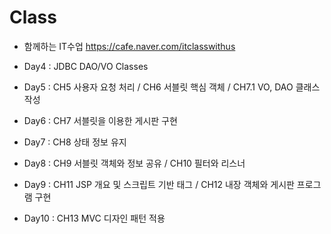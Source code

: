 # Class

- 함께하는 IT수업 https://cafe.naver.com/itclasswithus

- Day4 : JDBC DAO/VO Classes

- Day5 : CH5 사용자 요청 처리 / CH6 서블릿 핵심 객체 / CH7.1 VO, DAO 클래스 작성

- Day6 : CH7 서블릿을 이용한 게시판 구현

- Day7 : CH8 상태 정보 유지

- Day8 : CH9 서블릿 객체와 정보 공유 / CH10 필터와 리스너

- Day9 : CH11 JSP 개요 및 스크립트 기반 태그 /  CH12 내장 객체와 게시판 프로그램 구현

- Day10 : CH13 MVC 디자인 패턴 적용
